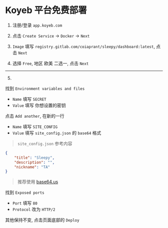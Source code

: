 # Koyeb 平台免费部署

1. 注册/登录 `app.koyeb.com`

2. 点击 `Create Service` -> `Docker` -> `Next`

3. `Image` 填写 `registry.gitlab.com/coiaprant/sleepy/dashboard:latest`, 点击 `Next`

4. 选择 `Free`, 地区 欧美 二选一, 点击 `Next`

---

5. 

找到 `Environment variables and files`

- `Name` 填写 `SECRET`
- `Value` 填写 你想设置的密钥

点击 `Add another`, 在新的一行

- `Name` 填写 `SITE_CONFIG`
- `Value` 填写 `site_config.json` 的 `base64` 格式

> `site_config.json` 参考内容

```json
{
    "title": "Sleepy",
    "description": "",
    "nickname": "TA"
}
```

> 推荐使用 [base64.us](https://base64.us)

找到 `Exposed ports`

- `Port` 填写 `80`
- `Protocol` 改为 `HTTP/2`

其他保持不变, 点击页面底部的 `Deploy`